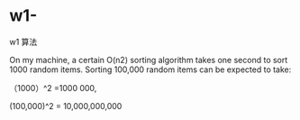 # w1-
w1 算法

On my machine, a certain O(n2) sorting algorithm takes one second to sort 1000 random items.  Sorting 100,000 random items can be expected to take:

（1000）^2 =1000 000,

 (100,000)^2 = 10,000,000,000     
 
